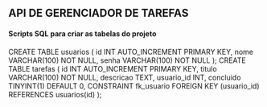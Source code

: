 ## API DE GERENCIADOR DE TAREFAS

#### Scripts SQL para criar as tabelas do projeto
CREATE TABLE usuarios (
    id INT AUTO_INCREMENT PRIMARY KEY,
    nome VARCHAR(100) NOT NULL,
    senha VARCHAR(100) NOT NULL
);
CREATE TABLE tarefas (
	id INT AUTO_INCREMENT PRIMARY KEY,
    titulo VARCHAR(100) NOT NULL,
    descricao TEXT,
    usuario_id INT,
    concluido TINYINT(1) DEFAULT 0,
    CONSTRAINT fk_usuario FOREIGN KEY (usuario_id) REFERENCES usuarios(id)
);